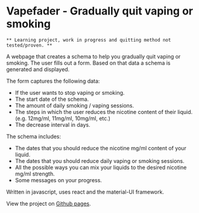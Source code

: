 # Vapefader - Gradually quit vaping or smoking

	** Learning project, work in progress and quitting method not tested/proven. **

A webpage that creates a schema to help you gradually quit vaping or smoking.
The user fills out a form. Based on that data a schema is generated and displayed.

The form captures the following data:
- If the user wants to stop vaping or smoking.
- The start date of the schema.
- The amount of daily smoking / vaping sessions.
- The steps in which the user reduces the nicotine content of their liquid. (e.g. 12mg/ml, 11mg/ml, 10mg/ml, etc.)
- The decrease interval in days.

The schema includes:
- The dates that you should reduce the nicotine mg/ml content of your liquid.
- The dates that you should reduce daily vaping or smoking sessions.
- All the possible ways you can mix your liquids to the desired nicotine mg/ml strength.
- Some messages on your progress.

Written in javascript, uses react and the material-UI framework.


View the project on [Github pages](https://git-danielvisser.github.io/Vapefader/).
